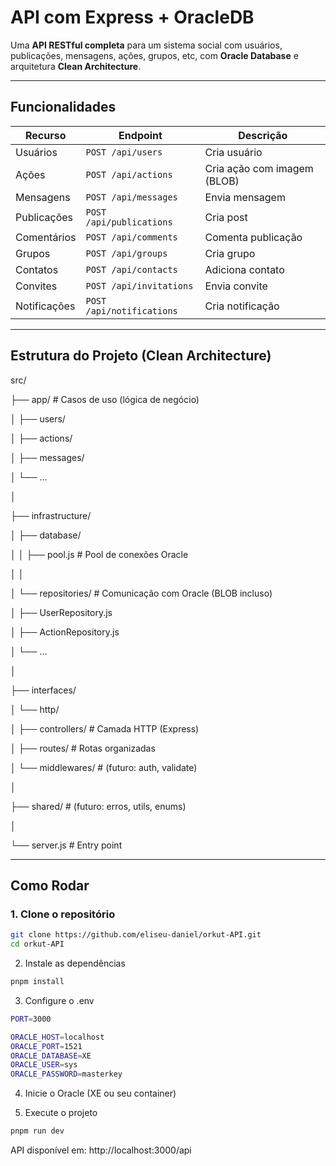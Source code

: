 # API com Express + OracleDB

Uma **API RESTful completa** para um sistema social com usuários, publicações, mensagens, ações, grupos, etc, com **Oracle Database** e arquitetura **Clean Architecture**.

---

## Funcionalidades

| Recurso | Endpoint | Descrição |
|--------|----------|----------|
| Usuários | `POST /api/users` | Cria usuário |
| Ações | `POST /api/actions` | Cria ação com imagem (BLOB) |
| Mensagens | `POST /api/messages` | Envia mensagem |
| Publicações | `POST /api/publications` | Cria post |
| Comentários | `POST /api/comments` | Comenta publicação |
| Grupos | `POST /api/groups` | Cria grupo |
| Contatos | `POST /api/contacts` | Adiciona contato |
| Convites | `POST /api/invitations` | Envia convite |
| Notificações | `POST /api/notifications` | Cria notificação |

---

## Estrutura do Projeto (Clean Architecture)
src/

├── app/                     # Casos de uso (lógica de negócio)

│   ├── users/

│   ├── actions/

│   ├── messages/

│   └── ...

│

├── infrastructure/

│   ├── database/

│   │   ├── pool.js          # Pool de conexões Oracle

│   │

│   └── repositories/        # Comunicação com Oracle 
(BLOB incluso)

│       ├── UserRepository.js

│       ├── ActionRepository.js

│       └── ...

│

├── interfaces/

│   └── http/

│       ├── controllers/     # Camada HTTP (Express)

│       ├── routes/          # Rotas organizadas

│       └── middlewares/     # (futuro: auth, validate)

│

├── shared/                  # (futuro: erros, utils, enums)

│

└── server.js                # Entry point

---

## Como Rodar

### 1. Clone o repositório
```bash
git clone https://github.com/eliseu-daniel/orkut-API.git
cd orkut-API
```
2. Instale as dependências
```bash
pnpm install
```

3. Configure o .env
```bash
PORT=3000

ORACLE_HOST=localhost
ORACLE_PORT=1521
ORACLE_DATABASE=XE
ORACLE_USER=sys
ORACLE_PASSWORD=masterkey
```

4. Inicie o Oracle (XE ou seu container)

5. Execute o projeto
```bash
pnpm run dev
```
API disponível em: http://localhost:3000/api